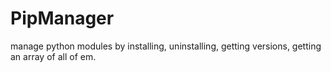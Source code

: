 # PipManager
manage python modules by installing, uninstalling, getting versions, getting an array of all of em.
